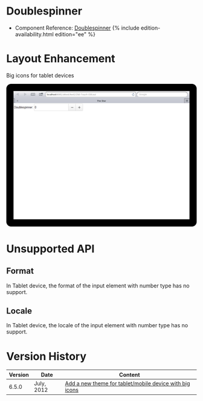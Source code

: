 

# Doublespinner

- Component Reference:
  [Doublespinner]({{site.baseurl}}/zk_component_ref/doublespinner)
{% include edition-availability.html edition="ee" %}

# Layout Enhancement

Big icons for tablet devices

![](/zk_component_ref/images/Doublespinner_Tablet_Example.png)

# Unsupported API

## Format

In Tablet device, the format of the input element with number type has
no support.

## Locale

In Tablet device, the locale of the input element with number type has
no support.

# Version History

| Version | Date       | Content                                                                                            |
|---------|------------|----------------------------------------------------------------------------------------------------|
| 6.5.0   | July, 2012 | [Add a new theme for tablet/mobile device with big icons](http://tracker.zkoss.org/browse/ZK-1247) |


